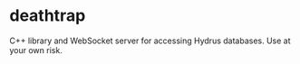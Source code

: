 # deathtrap

C++ library and WebSocket server for accessing Hydrus databases. Use at your own risk.
